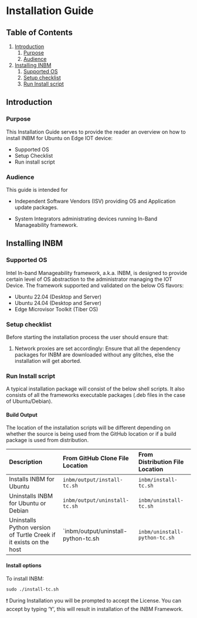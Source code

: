 # Installation Guide

## Table of Contents

1. [Introduction](#introduction)
    1. [Purpose](#purpose)
    2. [Audience](#audience)
2. [Installing INBM](#installing-inbm)
    1. [Supported OS](#supported-os)
    2. [Setup checklist](#setup-checklist)
    3. [Run Install script](#run-install-script)

## Introduction

### Purpose

This Installation Guide serves to provide the reader an overview on how
to install INBM for Ubuntu on Edge IOT device:

* Supported OS
* Setup Checklist
* Run install script

### Audience

This guide is intended for

* Independent Software Vendors (ISV) providing OS and Application
  update packages.

* System Integrators administrating devices running In-Band
  Manageability framework.

## Installing INBM

### Supported OS

Intel In-band Manageability framework, a.k.a. INBM, is designed to provide certain level of OS abstraction to the administrator managing the IOT Device. The framework supported and validated on the below OS flavors:

* Ubuntu 22.04 (Desktop and Server)
* Ubuntu 24.04 (Desktop and Server)
* Edge Microvisor Toolkit (Tiber OS)

### Setup checklist

Before starting the installation process the user should ensure that:

1. Network proxies are set accordingly: Ensure that all the
   dependency packages for INBM are downloaded without any
   glitches, else the installation will get aborted.

### Run Install script

A typical installation package will consist of the below shell scripts.  It also consists of all the frameworks executable
packages (.deb files in the case of Ubuntu/Debian).

#### Build Output

The location of the installation scripts will be different depending on whether the source is being used from the GitHub location or if a build package is used from distribution.

| Description                          | From GitHub Clone File Location                  | From Distribution File Location           |
|:-------------------------------------|:-------------------------------------------------|:------------------------------------------|
| Installs INBM for Ubuntu  | `inbm/output/install-tc.sh`                      | `inbm/install-tc.sh`                      |
| Uninstalls INBM for Ubuntu or Debian | `inbm/output/uninstall-tc.sh`                    | `inbm/uninstall-tc.sh`                    |
| Uninstalls Python version of Turtle Creek if it exists on the host | `inbm/output/uninstall-python-tc.sh | `inbm/uninstall-python-tc.sh` |

#### Install options

To install INBM:

```shell
sudo ./install-tc.sh
````

❗ During Installation you will be prompted to accept the License. You can accept by typing ‘Y’, this will result in installation of the INBM Framework.
